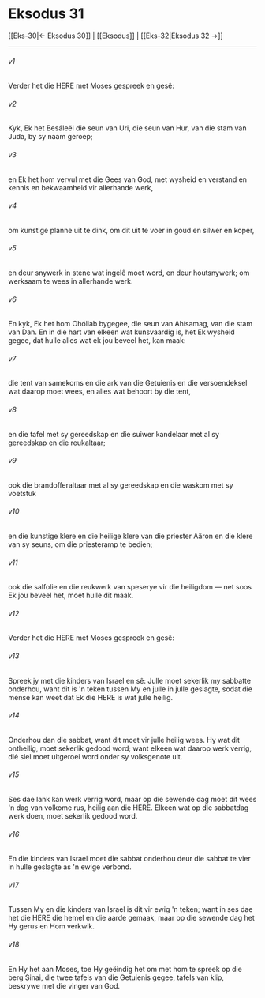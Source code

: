 # Eksodus 31

[[Eks-30|← Eksodus 30]] | [[Eksodus]] | [[Eks-32|Eksodus 32 →]]
***

###### v1
Verder het die HERE met Moses gespreek en gesê: 
###### v2
Kyk, Ek het Besáleël die seun van Uri, die seun van Hur, van die stam van Juda, by sy naam geroep; 
###### v3
en Ek het hom vervul met die Gees van God, met wysheid en verstand en kennis en bekwaamheid vir allerhande werk, 
###### v4
om kunstige planne uit te dink, om dit uit te voer in goud en silwer en koper, 
###### v5
en deur snywerk in stene wat ingelê moet word, en deur houtsnywerk; om werksaam te wees in allerhande werk. 
###### v6
En kyk, Ek het hom Ohóliab bygegee, die seun van Ahísamag, van die stam van Dan. En in die hart van elkeen wat kunsvaardig is, het Ek wysheid gegee, dat hulle alles wat ek jou beveel het, kan maak: 
###### v7
die tent van samekoms en die ark van die Getuienis en die versoendeksel wat daarop moet wees, en alles wat behoort by die tent, 
###### v8
en die tafel met sy gereedskap en die suiwer kandelaar met al sy gereedskap en die reukaltaar; 
###### v9
ook die brandofferaltaar met al sy gereedskap en die waskom met sy voetstuk 
###### v10
en die kunstige klere en die heilige klere van die priester Aäron en die klere van sy seuns, om die priesteramp te bedien; 
###### v11
ook die salfolie en die reukwerk van speserye vir die heiligdom — net soos Ek jou beveel het, moet hulle dit maak. 
###### v12
Verder het die HERE met Moses gespreek en gesê: 
###### v13
Spreek jy met die kinders van Israel en sê: Julle moet sekerlik my sabbatte onderhou, want dit is 'n teken tussen My en julle in julle geslagte, sodat die mense kan weet dat Ek die HERE is wat julle heilig. 
###### v14
Onderhou dan die sabbat, want dit moet vir julle heilig wees. Hy wat dit ontheilig, moet sekerlik gedood word; want elkeen wat daarop werk verrig, dié siel moet uitgeroei word onder sy volksgenote uit. 
###### v15
Ses dae lank kan werk verrig word, maar op die sewende dag moet dit wees 'n dag van volkome rus, heilig aan die HERE. Elkeen wat op die sabbatdag werk doen, moet sekerlik gedood word. 
###### v16
En die kinders van Israel moet die sabbat onderhou deur die sabbat te vier in hulle geslagte as 'n ewige verbond. 
###### v17
Tussen My en die kinders van Israel is dit vir ewig 'n teken; want in ses dae het die HERE die hemel en die aarde gemaak, maar op die sewende dag het Hy gerus en Hom verkwik. 
###### v18
En Hy het aan Moses, toe Hy geëindig het om met hom te spreek op die berg Sinai, die twee tafels van die Getuienis gegee, tafels van klip, beskrywe met die vinger van God. 
